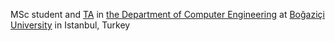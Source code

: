 MSc student and [TA](https://cmpe.bogazici.edu.tr/people/teaching-assistants) in [the Department of Computer Engineering](https://cmpe.bogazici.edu.tr/) at [Boğaziçi University](https://bogazici.edu.tr) in Istanbul, Turkey
